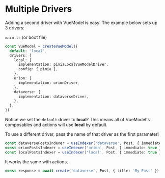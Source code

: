# Multiple Drivers
Adding a second driver with VueModel is easy! The example below sets up 3 drivers:

`main.ts` (or boot file)
```ts
const VueModel = createVueModel({
  default: 'local',
  drivers: {
    local: {
      implementation: piniaLocalVueModelDriver,
      config: { pinia },
    },
    orion: {
      implementation: orionDriver,
    },
    dataverse: {
      implementation: dataverseDriver,
    },
  },
})
```

Notice we set the `default` driver to **local**? This means all of VueModel's composables and actions will use **local** by default.

To use a different driver, pass the name of that driver as the first paramater!
```ts
const dataversePostsIndexer = useIndexer('dataverse', Post, { immediate: true })
const orionPostsIndexer = useIndexer('orion', Post, { immediate: true })
const localPostsIndexer = useIndexer('local', Post, { immediate: true })
```

It works the same with actions.
```ts
const response = await create('dataverse', Post, { title: 'My Post' })
```
